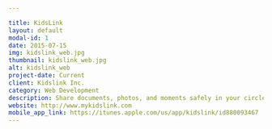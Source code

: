 ```yaml
---

title: KidsLink
layout: default
modal-id: 1
date: 2015-07-15
img: kidslink_web.jpg
thumbnail: kidslink_web.jpg
alt: kidslink_web
project-date: Current
client: Kidslink Inc.
category: Web Development
description: Share documents, photos, and moments safely in your circle.
website: http://www.mykidslink.com
mobile_app_link: https://itunes.apple.com/us/app/kidslink/id880093467
---
```

